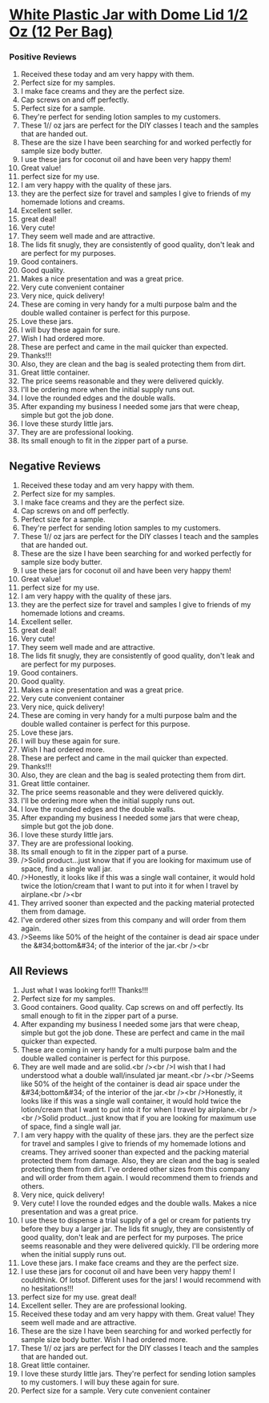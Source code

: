 # [White Plastic Jar with Dome Lid 1/2 Oz (12 Per Bag)](https://products.checkmycream.com/products/White-Plastic-Jar-with-Dome-Lid-12-Oz-(12-Per-Bag).html)

### Positive Reviews

<ol>
      <li>Received these today and am very happy with them.  </li>
      <li>Perfect size for my samples.</li>
      <li>I make face creams and they are the perfect size.</li>
      <li>Cap screws on and off perfectly.  </li>
      <li>Perfect size for a sample.</li>
      <li>They&#x27;re perfect for sending lotion samples to my customers.  </li>
      <li>These 1// oz jars are perfect for the DIY classes I teach and the samples that are handed out.</li>
      <li>These are the size I have been searching for and worked perfectly for sample size body butter.</li>
      <li>I use these jars for coconut oil and have been very happy them!</li>
      <li>Great value!  </li>
      <li>perfect size for my use.</li>
      <li>I am very happy with the quality of these jars.</li>
      <li>they are the perfect size for travel and samples I give to friends of my homemade lotions and creams.</li>
      <li>Excellent seller.</li>
      <li>great deal!</li>
      <li>Very cute!  </li>
      <li>They seem well made and are attractive.</li>
      <li>The lids fit snugly, they are consistently of good quality, don&#x27;t leak and are perfect for my purposes.</li>
      <li>Good containers.  </li>
      <li>Good quality.  </li>
      <li>Makes a nice presentation and was a great price.</li>
      <li>Very cute convenient container</li>
      <li>Very nice, quick  delivery!</li>
      <li>These are coming in very handy for a multi purpose balm and the double walled container is perfect for this purpose.</li>
      <li>Love these jars.  </li>
      <li>I will buy these again for sure.</li>
      <li>Wish I had ordered more.</li>
      <li>These are perfect and came in the mail quicker than expected.</li>
      <li>Thanks!!!</li>
      <li>Also, they are clean and the bag is sealed protecting them from dirt.</li>
      <li>Great little container.</li>
      <li>The price seems reasonable and they were delivered quickly.</li>
      <li>I&#x27;ll be ordering more when the initial supply runs out.</li>
      <li>I love the rounded edges and the double walls.  </li>
      <li>After expanding my business I needed some jars that were cheap, simple but got the job done.</li>
      <li>I love these sturdy little jars.  </li>
      <li>They are are professional looking.</li>
      <li>Its small enough to fit in the zipper part of a purse.</li>
</ol>


<h2>Negative Reviews</h2>
<ol>
<li> Received these today and am very happy with them.  </li>
<li> Perfect size for my samples.</li>
<li> I make face creams and they are the perfect size.</li>
<li> Cap screws on and off perfectly.  </li>
<li> Perfect size for a sample.</li>
<li> They&#x27;re perfect for sending lotion samples to my customers.  </li>
<li> These 1// oz jars are perfect for the DIY classes I teach and the samples that are handed out.</li>
<li> These are the size I have been searching for and worked perfectly for sample size body butter.</li>
<li> I use these jars for coconut oil and have been very happy them!</li>
<li> Great value!  </li>
<li> perfect size for my use.</li>
<li> I am very happy with the quality of these jars.</li>
<li> they are the perfect size for travel and samples I give to friends of my homemade lotions and creams.</li>
<li> Excellent seller.</li>
<li> great deal!</li>
<li> Very cute!  </li>
<li> They seem well made and are attractive.</li>
<li> The lids fit snugly, they are consistently of good quality, don&#x27;t leak and are perfect for my purposes.</li>
<li> Good containers.  </li>
<li> Good quality.  </li>
<li> Makes a nice presentation and was a great price.</li>
<li> Very cute convenient container</li>
<li> Very nice, quick  delivery!</li>
<li> These are coming in very handy for a multi purpose balm and the double walled container is perfect for this purpose.</li>
<li> Love these jars.  </li>
<li> I will buy these again for sure.</li>
<li> Wish I had ordered more.</li>
<li> These are perfect and came in the mail quicker than expected.</li>
<li> Thanks!!!</li>
<li> Also, they are clean and the bag is sealed protecting them from dirt.</li>
<li> Great little container.</li>
<li> The price seems reasonable and they were delivered quickly.</li>
<li> I&#x27;ll be ordering more when the initial supply runs out.</li>
<li> I love the rounded edges and the double walls.  </li>
<li> After expanding my business I needed some jars that were cheap, simple but got the job done.</li>
<li> I love these sturdy little jars.  </li>
<li> They are are professional looking.</li>
<li> Its small enough to fit in the zipper part of a purse.</li>
<li> /&gt;Solid product...just know that if you are looking for maximum use of space, find a single wall jar.</li>
<li> /&gt;Honestly, it looks like if this was a single wall container, it would hold twice the lotion/cream that I want to put into it for when I travel by airplane.&lt;br /&gt;&lt;br</li>
<li> They arrived sooner than expected and the packing material protected them from damage.</li>
<li> I&#x27;ve ordered other sizes from this company and will order from them again.</li>
<li> /&gt;Seems like 50% of the height of the container is dead air space under the &amp;#34;bottom&amp;#34; of the interior of the jar.&lt;br /&gt;&lt;br</li>
</ol>

<h2>All Reviews</h2>

<ol>
    <li> Just what I was looking for!!!  Thanks!!!</li>
    <li> Perfect size for my samples.</li>
    <li> Good containers.  Good quality.  Cap screws on and off perfectly.  Its small enough to fit in the zipper part of a purse.</li>
    <li> After expanding my business I needed some jars that were cheap, simple but got the job done. These are perfect and came in the mail quicker than expected.</li>
    <li> These are coming in very handy for a multi purpose balm and the double walled container is perfect for this purpose.</li>
    <li> They are well made and are solid.&lt;br /&gt;&lt;br /&gt;I wish that I had understood what a double wall/insulated jar meant.&lt;br /&gt;&lt;br /&gt;Seems like 50% of the height of the container is dead air space under the &amp;#34;bottom&amp;#34; of the interior of the jar.&lt;br /&gt;&lt;br /&gt;Honestly, it looks like if this was a single wall container, it would hold twice the lotion/cream that I want to put into it for when I travel by airplane.&lt;br /&gt;&lt;br /&gt;Solid product...just know that if you are looking for maximum use of space, find a single wall jar.</li>
    <li> I am very happy with the quality of these jars. they are the perfect size for travel and samples I give to friends of my homemade lotions and creams. They arrived sooner than expected and the packing material protected them from damage. Also, they are clean and the bag is sealed protecting them from dirt. I&#x27;ve ordered other sizes from this company and will order from them again. I would recommend them to friends and others.</li>
    <li> Very nice, quick  delivery!</li>
    <li> Very cute!  I love the rounded edges and the double walls.  Makes a nice presentation and was a great price.</li>
    <li> I use these to dispense a trial supply of a gel or cream for patients try before they buy a larger jar. The lids fit snugly, they are consistently of good quality, don&#x27;t leak and are perfect for my purposes. The price seems reasonable and they were delivered quickly. I&#x27;ll be ordering more when the initial supply runs out.</li>
    <li> Love these jars.  I make face creams and they are the perfect size.</li>
    <li> I use these jars for coconut oil and have been very happy them! I couldthink. Of lotsof. Different uses for the jars! I would recommend with no hesitations!!!</li>
    <li> perfect size for my use. great deal!</li>
    <li> Excellent seller. They are are professional looking.</li>
    <li> Received these today and am very happy with them.  Great value!  They seem well made and are attractive.</li>
    <li> These are the size I have been searching for and worked perfectly for sample size body butter. Wish I had ordered more.</li>
    <li> These 1// oz jars are perfect for the DIY classes I teach and the samples that are handed out.</li>
    <li> Great little container.</li>
    <li> I love these sturdy little jars.  They&#x27;re perfect for sending lotion samples to my customers.  I will buy these again for sure.</li>
    <li> Perfect size for a sample. Very cute convenient container</li>
</ol>




